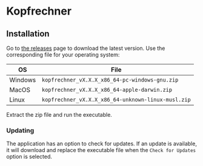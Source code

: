 # Kopfrechner

## Installation

Go to [the releases](https://github.com/Woife5/kopfrechner/releases/latest) page to download the latest version. Use the corresponding file for your operating system:

| OS      | File                                               |
| ------- | -------------------------------------------------- |
| Windows | `kopfrechner_vX.X.X_x86_64-pc-windows-gnu.zip`     |
| MacOS   | `kopfrechner_vX.X.X_x86_64-apple-darwin.zip`       |
| Linux   | `kopfrechner_vX.X.X_x86_64-unknown-linux-musl.zip` |

Extract the zip file and run the executable.

### Updating

The application has an option to check for updates. If an update is available, it will download and replace the executable file when the `Check for Updates` option is selected.
